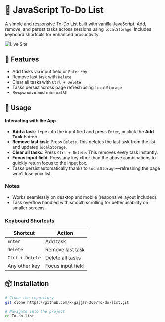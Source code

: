 # 📝 JavaScript To-Do List

A simple and responsive To-Do List built with vanilla JavaScript. Add, remove, and persist tasks across sessions using `localStorage`. Includes keyboard shortcuts for enhanced productivity.

[![Live Site](https://img.shields.io/badge/Live%20Site-Online-brightgreen)](https://to-do-list-nine-ashy-38.vercel.app/)

## 🚀 Features

- Add tasks via input field or `Enter` key
- Remove last task with `Delete`
- Clear all tasks with `Ctrl + Delete`
- Tasks persist across page refresh using `localStorage`
- Responsive and minimal UI

## 🎯 Usage

#### Interacting with the App

- **Add a task**: Type into the input field and press `Enter`, or click the **Add Task** button.
- **Remove last task**: Press `Delete`. This deletes the last task from the list and updates `localStorage`.
- **Clear all tasks**: Press `Ctrl + Delete`. This removes every task instantly.
- **Focus input field**: Press any key other than the above combinations to quickly return focus to the input box.
- Tasks persist automatically thanks to `localStorage`—refreshing the page won’t lose your list.

### Notes
- Works seamlessly on desktop and mobile (responsive layout included).
- Task overflow handled with smooth scrolling for better usability on smaller screens. 

### Keyboard Shortcuts
| Shortcut             | Action               |
|---------------------|----------------------|
| `Enter`             | Add task             |
| `Delete`            | Remove last task     |
| `Ctrl + Delete`     | Delete all tasks     |
| Any other key       | Focus input field    |


## 📦 Installation

```bash
# Clone the repository
git clone https://github.com/k-gajjar-365/To-do-list.git

# Navigate into the project
cd To-do-list  
```
